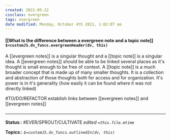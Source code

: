 ```yaml
---
created: 2021-05-22
cssclass: evergreen
tags: evergreen
date modified: Monday, October 4th 2021, 1:02:07 am
---
```


#### [[What is the difference between a evergreen note and a topic note]] `$=customJS.dv_funcs.evergreenHeader(dv, this)`

A [[evergreen notes]] is a singular thought and a [[topic note]] is a singular idea. A [[evergreen notes]] should be able to be linked several places as it's thought is small enough to be free of context. A [[topic note]] is a much broader concept that is made up of many smaller thoughts. It is a collection and abstraction of those thoughts both for access and for organization. It's power is in it's generality (how easily it can be found where it was not directly linked)

#TO/DO/REFACTOR establish links between [[evergreen notes]] and [[evergreen notes]]

### <hr class="footnote"/>

**Status**:: #EVER/SPROUT/CULTIVATE
*edited `=this.file.mtime`*

**Topics**::
*`$=customJS.dv_funcs.outlinedIn(dv, this)`*

